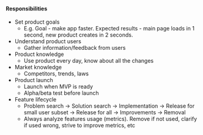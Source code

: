 #### Responsibilities 
* Set product goals
    * E.g. Goal - make app faster. Expected results - main page loads in 1 second, new product creates in 2 seconds.
* Understand product users
    * Gather information/feedback from users
* Product knowledge
    * Use product every day, know about all the changes
* Market knowledge
    * Competitors, trends, laws
* Product launch
    * Launch when MVP is ready
    * Alpha/beta test before launch
* Feature lifecycle
    * Problem search -> Solution search -> Implementation -> Release for small user subset -> Release for all -> Improvements -> Removal
    * Always analyze features usage (metrics). Remove if not used, clarify if used wrong, strive to improve metrics, etc

